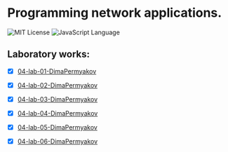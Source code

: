 # Programming network applications.
<img src="https://img.shields.io/github/license/DimaPermyakov/IU5?color=brightgreen" alt="MIT License"> <img src="https://img.shields.io/badge/language-JavaScript-yellow.svg" alt="JavaScript Language">

## Laboratory works:
* [X] [04-lab-01-DimaPermyakov](https://github.com/IU5-IT/IU5-IT/tree/master/Term-4/Programming%20network%20applications/04-lab-01-DimaPermyakov)
* [X] [04-lab-02-DimaPermyakov](https://github.com/IU5-IT/IU5-IT/tree/master/Term-4/Programming%20network%20applications/04-lab-01-DimaPermyakov)
* [X] [04-lab-03-DimaPermyakov](https://github.com/IU5-IT/IU5-IT/tree/master/Term-4/Programming%20network%20applications/04-lab-03-DimaPermyakov)
* [X] [04-lab-04-DimaPermyakov](https://github.com/IU5-IT/IU5-IT/blob/master/Term-4/Programming%20network%20applications/04-lab-05-DimaPermyakov.zip)
* [X] [04-lab-05-DimaPermyakov](https://github.com/IU5-IT/IU5-IT/tree/master/Term-4/Programming%20network%20applications/04-lab-05-DimaPermyakov)
* [X] [04-lab-06-DimaPermyakov](https://github.com/IU5-IT/IU5-IT/tree/master/Term-4/Programming%20network%20applications/04-lab-06-DimaPermyakov)

